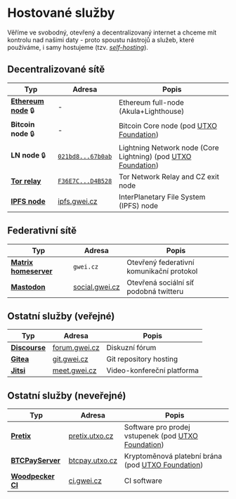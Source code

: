 # Hostované služby

Věříme ve svobodný, otevřený a decentralizovaný internet a chceme mít kontrolu nad našimi daty - proto spoustu nástrojů a služeb, které používáme, i samy hostujeme (tzv. [*self-hosting*](https://yunohost.org/oc/selfhosting)).

## Decentralizované sítě

| Typ | Adresa | Popis |
| --- | --- | --- |
| [**Ethereum node**](hosting/ethereum-node.md) 🔒 | - | Ethereum full-node (Akula+Lighthouse) |
| **Bitcoin node** 🔒 | - | Bitcoin Core node (pod [UTXO Foundation](https://utxo.foundation/)) |
| **LN node** 🔒 | [`021bd8...67b0ab`](https://amboss.space/node/021bd8fb45d9d63b80e655b8dc4873c9ebaf29c4121a2a8fb0beed56229767b0ab) | Lightning Network node (Core Lightning) (pod [UTXO Foundation](https://utxo.foundation/)) |
| [**Tor relay**](hosting/tor.md) | [`F36E7C...D4B528`](https://metrics.torproject.org/rs.html#details/F36E7C8746649077DA254397F721851ABBD4B528) | Tor Network Relay and CZ exit node |
| [**IPFS node**](hosting/ipfs.md) | [ipfs.gwei.cz](https://ipfs.gwei.cz) | InterPlanetary File System (IPFS) node |

## Federativní sítě

| Typ | Adresa | Popis |
| --- | --- | --- |
| [**Matrix homeserver**](hosting/matrix.md) | `gwei.cz` | Otevřený federativní komunikační protokol |
| [**Mastodon**](hosting/mastodon.md) | [social.gwei.cz](https://social.gwei.cz) | Otevřená sociální síť podobná twitteru |

## Ostatní služby (veřejné)

| Typ | Adresa | Popis |
| --- | --- | --- |
| [**Discourse**](hosting/discourse.md) | [forum.gwei.cz](https://forum.gwei.cz) | Diskuzní fórum |
| [**Gitea**](hosting/gitea.md) | [git.gwei.cz](https://git.gwei.cz) | Git repository hosting |
| [**Jitsi**](hosting/jitsi.md) | [meet.gwei.cz](https://meet.gwei.cz) | Video-konfereční platforma |

## Ostatní služby (neveřejné)

| Typ | Adresa | Popis |
| --- | --- | --- |
| [**Pretix**](hosting/pretix.md) | [pretix.utxo.cz](https://pretix.utxo.cz) | Software pro prodej vstupenek (pod [UTXO Foundation](https://utxo.foundation/)) |
| [**BTCPayServer**](hosting/btcpayserver.md) | [btcpay.utxo.cz](https://btcpay.utxo.cz) | Kryptoměnová platební brána (pod [UTXO Foundation](https://utxo.foundation/)) |
| [**Woodpecker CI**](hosting/woodpecker.md) | [ci.gwei.cz](https://ci.gwei.cz) | CI software |
